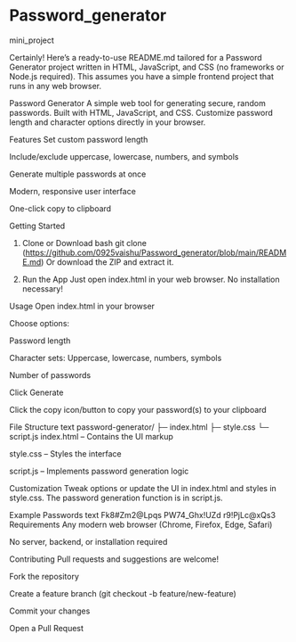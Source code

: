 # Password_generator
mini_project


Certainly! Here’s a ready-to-use README.md tailored for a Password Generator project written in HTML, JavaScript, and CSS (no frameworks or Node.js required). This assumes you have a simple frontend project that runs in any web browser.

Password Generator
A simple web tool for generating secure, random passwords. Built with HTML, JavaScript, and CSS. Customize password length and character options directly in your browser.

Features
Set custom password length

Include/exclude uppercase, lowercase, numbers, and symbols

Generate multiple passwords at once

Modern, responsive user interface

One-click copy to clipboard

Getting Started
1. Clone or Download
bash
git clone (https://github.com/0925vaishu/Password_generator/blob/main/README.md)
Or download the ZIP and extract it.

2. Run the App
Just open index.html in your web browser. No installation necessary!

Usage
Open index.html in your browser

Choose options:

Password length

Character sets: Uppercase, lowercase, numbers, symbols

Number of passwords

Click Generate

Click the copy icon/button to copy your password(s) to your clipboard

File Structure
text
password-generator/
  ├─ index.html
  ├─ style.css
  └─ script.js
index.html – Contains the UI markup

style.css – Styles the interface

script.js – Implements password generation logic

Customization
Tweak options or update the UI in index.html and styles in style.css. The password generation function is in script.js.

Example Passwords
text
Fk8#Zm2@Lpqs
PW74_Ghx!UZd
r9!PjLc@xQs3
Requirements
Any modern web browser (Chrome, Firefox, Edge, Safari)

No server, backend, or installation required

Contributing
Pull requests and suggestions are welcome!

Fork the repository

Create a feature branch (git checkout -b feature/new-feature)

Commit your changes

Open a Pull Request
